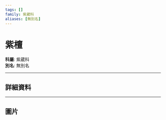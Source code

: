 ```yaml
---
tags: []
family: 紫葳科
aliases: [無別名]
---
```


# 紫檀

**科屬**: 紫葳科  
**別名**: 無別名  

---

## 詳細資料


---

## 圖片
